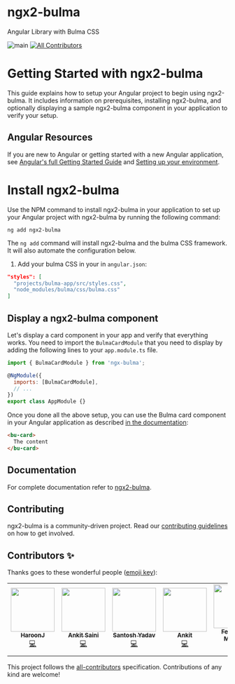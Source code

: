 # ngx2-bulma

Angular Library with Bulma CSS

![main](https://github.com/ngx-builders/ngx-bulma/workflows/main/badge.svg)
[![All Contributors](https://img.shields.io/badge/all_contributors-4-orange.svg?style=flat-square)](#contributors)

# Getting Started with ngx2-bulma

This guide explains how to setup your Angular project to begin using ngx2-bulma. It includes information on prerequisites, installing ngx2-bulma, and optionally displaying a sample ngx2-bulma component in your application to verify your setup.

## Angular Resources

 <p>If you are new to Angular or getting started with a new Angular application, see <a href="https://angular.io/start">Angular's full Getting Started Guide</a>
 and <a href="https://angular.io/guide/setup-local">Setting up your environment</a>.</p>

# Install ngx2-bulma

Use the NPM command to install ngx2-bulma in your application to set up your Angular project with ngx2-bulma by running the following command:

```shell
ng add ngx2-bulma
```

The `ng add` command will install ngx2-bulma and the bulma CSS framework.
It will also automate the configuration below.

1. Add your bulma CSS in your in `angular.json`:

```json
"styles": [
  "projects/bulma-app/src/styles.css",
  "node_modules/bulma/css/bulma.css"
]
```

## Display a ngx2-bulma component

Let's display a card component in your app and verify that everything works. You need to import the `BulmaCardModule` that you need to display by adding the following lines to your `app.module.ts` file.

```javascript
import { BulmaCardModule } from 'ngx-bulma';

@NgModule({
  imports: [BulmaCardModule],
  // ...
})
export class AppModule {}
```

Once you done all the above setup, you can use the Bulma card component in your Angular application as described [in the documentation](https://ngx2-bulma.netlify.app/components/card):

```html
<bu-card>
  The content
</bu-card>
```

## Documentation

For complete documentation refer to [ngx2-bulma](https://ngx2-bulma.netlify.com/).

## Contributing

ngx2-bulma is a community-driven project. Read our [contributing guidelines](./CONTRIBUTING.md) on how to get involved.

## Contributors ✨

Thanks goes to these wonderful people ([emoji key](https://allcontributors.org/docs/en/emoji-key)):

<!-- ALL-CONTRIBUTORS-LIST:START - Do not remove or modify this section -->
<!-- prettier-ignore-start -->
<!-- markdownlint-disable -->
<table>
  <tr>
    <td align="center"><a href="https://github.com/haroon786"><img src="https://avatars0.githubusercontent.com/u/20164301?v=4" width="100px;" alt=""/><br /><sub><b>HaroonJ</b></sub></a><br /><a href="https://github.com/ngx-builders/ngx-bulma/commits?author=haroon786" title="Code">💻</a></td>
    <td align="center"><a href="https://github.com/ankitsaini345"><img src="https://avatars2.githubusercontent.com/u/37847177?v=4" width="100px;" alt=""/><br /><sub><b>Ankit Saini</b></sub></a><br /><a href="https://github.com/ngx-builders/ngx-bulma/commits?author=ankitsaini345" title="Code">💻</a></td>
    <td align="center"><a href="https://www.santoshyadav.dev"><img src="https://avatars3.githubusercontent.com/u/11923975?v=4" width="100px;" alt=""/><br /><sub><b>Santosh Yadav</b></sub></a><br /><a href="https://github.com/ngx-builders/ngx-bulma/commits?author=santoshyadav198613" title="Code">💻</a></td>
    <td align="center"><a href="https://ankitsharmablogs.com/"><img src="https://avatars1.githubusercontent.com/u/33789321?v=4" width="100px;" alt=""/><br /><sub><b>Ankit</b></sub></a><br /><a href="https://github.com/ngx-builders/ngx-bulma/commits?author=AnkitSharma-007" title="Code">💻</a></td>
    <td align="center"><a href="https://www.ferdinand-malcher.de"><img src="https://avatars1.githubusercontent.com/u/1683147?v=4" width="100px;" alt=""/><br /><sub><b>Ferdinand Malcher</b></sub></a><br /><a href="https://github.com/ngx-builders/ngx-bulma/commits?author=fmalcher" title="Code">💻</a></td>
  </tr>
</table>

<!-- markdownlint-enable -->
<!-- prettier-ignore-end -->
<!-- ALL-CONTRIBUTORS-LIST:END -->

This project follows the [all-contributors](https://github.com/all-contributors/all-contributors) specification. Contributions of any kind are welcome!
